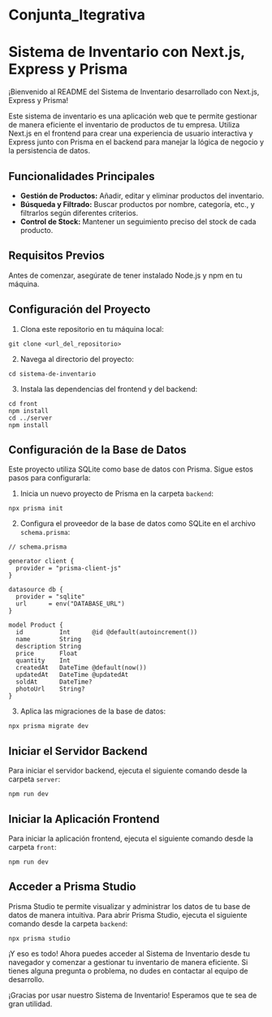 # Conjunta_Itegrativa
# Sistema de Inventario con Next.js, Express y Prisma

¡Bienvenido al README del Sistema de Inventario desarrollado con Next.js, Express y Prisma!

Este sistema de inventario es una aplicación web que te permite gestionar de manera eficiente el inventario de productos de tu empresa. Utiliza Next.js en el frontend para crear una experiencia de usuario interactiva y Express junto con Prisma en el backend para manejar la lógica de negocio y la persistencia de datos.

## Funcionalidades Principales

- **Gestión de Productos:** Añadir, editar y eliminar productos del inventario.
- **Búsqueda y Filtrado:** Buscar productos por nombre, categoría, etc., y filtrarlos según diferentes criterios.
- **Control de Stock:** Mantener un seguimiento preciso del stock de cada producto.

## Requisitos Previos

Antes de comenzar, asegúrate de tener instalado Node.js y npm en tu máquina.

## Configuración del Proyecto

1. Clona este repositorio en tu máquina local:

```
git clone <url_del_repositorio>
```

2. Navega al directorio del proyecto:

```
cd sistema-de-inventario
```

3. Instala las dependencias del frontend y del backend:

```
cd front
npm install
cd ../server
npm install
```

## Configuración de la Base de Datos

Este proyecto utiliza SQLite como base de datos con Prisma. Sigue estos pasos para configurarla:

1. Inicia un nuevo proyecto de Prisma en la carpeta `backend`:

```
npx prisma init
```

2. Configura el proveedor de la base de datos como SQLite en el archivo `schema.prisma`:

```prisma
// schema.prisma

generator client {
  provider = "prisma-client-js"
}

datasource db {
  provider = "sqlite"
  url      = env("DATABASE_URL")
}

model Product {
  id          Int      @id @default(autoincrement())
  name        String
  description String
  price       Float
  quantity    Int
  createdAt   DateTime @default(now())
  updatedAt   DateTime @updatedAt
  soldAt      DateTime?
  photoUrl    String?
}

```

3. Aplica las migraciones de la base de datos:

```
npx prisma migrate dev
```

## Iniciar el Servidor Backend

Para iniciar el servidor backend, ejecuta el siguiente comando desde la carpeta `server`:

```
npm run dev
```

## Iniciar la Aplicación Frontend

Para iniciar la aplicación frontend, ejecuta el siguiente comando desde la carpeta `front`:

```
npm run dev
```

## Acceder a Prisma Studio

Prisma Studio te permite visualizar y administrar los datos de tu base de datos de manera intuitiva. Para abrir Prisma Studio, ejecuta el siguiente comando desde la carpeta `backend`:

```
npx prisma studio
```

¡Y eso es todo! Ahora puedes acceder al Sistema de Inventario desde tu navegador y comenzar a gestionar tu inventario de manera eficiente. Si tienes alguna pregunta o problema, no dudes en contactar al equipo de desarrollo.

¡Gracias por usar nuestro Sistema de Inventario! Esperamos que te sea de gran utilidad.
